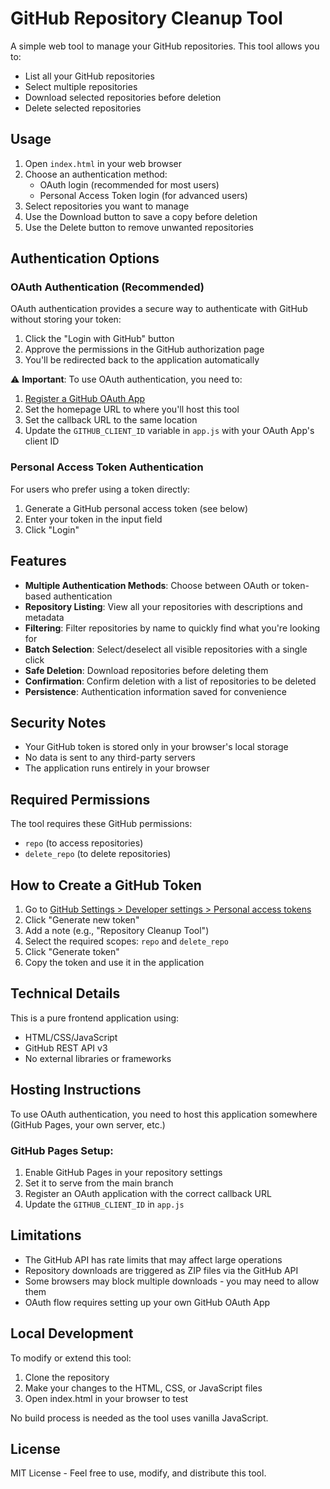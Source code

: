 # GitHub Repository Cleanup Tool

A simple web tool to manage your GitHub repositories. This tool allows you to:

- List all your GitHub repositories
- Select multiple repositories
- Download selected repositories before deletion
- Delete selected repositories

## Usage

1. Open `index.html` in your web browser
2. Choose an authentication method:
   - OAuth login (recommended for most users)
   - Personal Access Token login (for advanced users)
3. Select repositories you want to manage
4. Use the Download button to save a copy before deletion
5. Use the Delete button to remove unwanted repositories

## Authentication Options

### OAuth Authentication (Recommended)

OAuth authentication provides a secure way to authenticate with GitHub without storing your token:

1. Click the "Login with GitHub" button
2. Approve the permissions in the GitHub authorization page
3. You'll be redirected back to the application automatically

⚠️ **Important**: To use OAuth authentication, you need to:
1. [Register a GitHub OAuth App](https://github.com/settings/applications/new)
2. Set the homepage URL to where you'll host this tool
3. Set the callback URL to the same location
4. Update the `GITHUB_CLIENT_ID` variable in `app.js` with your OAuth App's client ID

### Personal Access Token Authentication

For users who prefer using a token directly:

1. Generate a GitHub personal access token (see below)
2. Enter your token in the input field
3. Click "Login"

## Features

- **Multiple Authentication Methods**: Choose between OAuth or token-based authentication
- **Repository Listing**: View all your repositories with descriptions and metadata
- **Filtering**: Filter repositories by name to quickly find what you're looking for
- **Batch Selection**: Select/deselect all visible repositories with a single click
- **Safe Deletion**: Download repositories before deleting them
- **Confirmation**: Confirm deletion with a list of repositories to be deleted
- **Persistence**: Authentication information saved for convenience

## Security Notes

- Your GitHub token is stored only in your browser's local storage
- No data is sent to any third-party servers
- The application runs entirely in your browser

## Required Permissions

The tool requires these GitHub permissions:
- `repo` (to access repositories)
- `delete_repo` (to delete repositories)

## How to Create a GitHub Token

1. Go to [GitHub Settings > Developer settings > Personal access tokens](https://github.com/settings/tokens)
2. Click "Generate new token"
3. Add a note (e.g., "Repository Cleanup Tool")
4. Select the required scopes: `repo` and `delete_repo`
5. Click "Generate token"
6. Copy the token and use it in the application

## Technical Details

This is a pure frontend application using:
- HTML/CSS/JavaScript
- GitHub REST API v3
- No external libraries or frameworks

## Hosting Instructions

To use OAuth authentication, you need to host this application somewhere (GitHub Pages, your own server, etc.)

### GitHub Pages Setup:

1. Enable GitHub Pages in your repository settings
2. Set it to serve from the main branch
3. Register an OAuth application with the correct callback URL
4. Update the `GITHUB_CLIENT_ID` in `app.js`

## Limitations

- The GitHub API has rate limits that may affect large operations
- Repository downloads are triggered as ZIP files via the GitHub API
- Some browsers may block multiple downloads - you may need to allow them
- OAuth flow requires setting up your own GitHub OAuth App

## Local Development

To modify or extend this tool:

1. Clone the repository
2. Make your changes to the HTML, CSS, or JavaScript files
3. Open index.html in your browser to test

No build process is needed as the tool uses vanilla JavaScript.

## License

MIT License - Feel free to use, modify, and distribute this tool.
